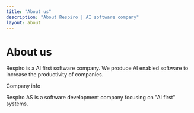 ```yaml
---
title: "About us"
description: "About Respiro | AI software company"
layout: about
---
```


# About us

Respiro is a AI first software company. We produce AI enabled software to increase the productivity of companies.

Company info

Respiro AS is a software development company focusing on "AI first" systems.
